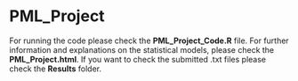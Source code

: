PML_Project
===========

For running the code please check the **PML_Project_Code.R** file. For further information and explanations on the statistical models, please check the **PML_Project.html**.
If you want to check the submitted .txt files please check the **Results** folder.